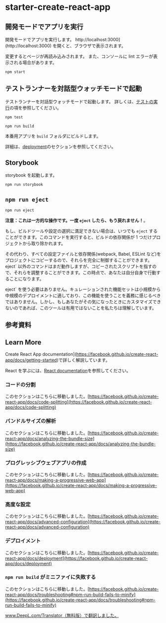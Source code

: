 # starter-create-react-app

## 開発モードでアプリを実行

開発モードでアプリを実行します。
http://localhost:3000](http://localhost:3000) を開くと、ブラウザで表示されます。

変更するとページが再読み込みされます。
また、コンソールに lint エラーが表示される場合があります。

```bash
npm start
```

## テストランナーを対話型ウォッチモードで起動

テストランナーを対話型ウォッチモードで起動します。
詳しくは、[テストの実行](https://facebook.github.io/create-react-app/docs/running-tests)の項を参照してください。

```bash
npm test
```

```bash
npm run build
```

本番用アプリを `build` フォルダにビルドします。

詳細は、[deployment](https://facebook.github.io/create-react-app/docs/deployment)のセクションを参照してください。

## Storybook

storybook を起動します。

```bash
npm run storybook
```

## `npm run eject`

```bash
npm run eject
```

**注意：これは一方的な操作です。一度 `eject` したら、もう戻れません！**。

もし、ビルドツールや設定の選択に満足できない場合は、いつでも `eject` することができます。このコマンドを実行すると、ビルドの依存関係が 1 つだけプロジェクトから取り除かれます。

その代わり、すべての設定ファイルと依存関係(webpack, Babel, ESLint など)をプロジェクトにコピーするので、それらを完全に制御することができます。eject` 以外のコマンドはまだ動作しますが、コピーされたスクリプトを指すので、それらを調整することができます。この時点で、あなたは自分自身で行動することになります。

eject` を使う必要はありません。キュレーションされた機能セットは小規模から中規模のデプロイメントに適しており、この機能を使うことを義務に感じるべきではありません。しかし、もしあなたがその気になったときにカスタマイズできないのであれば、このツールは有用ではないことを私たちは理解しています。

## 参考資料

## Learn More

Create React App documentation](https://facebook.github.io/create-react-app/docs/getting-started)で詳しく解説しています。

React を学ぶには、[React documentation](https://reactjs.org/)を参照してください。

### コードの分割

このセクションはこちらに移動しました。[https://facebook.github.io/create-react-app/docs/code-splitting](https://facebook.github.io/create-react-app/docs/code-splitting)

### バンドルサイズの解析

このセクションはこちらに移動しました。[https://facebook.github.io/create-react-app/docs/analyzing-the-bundle-size](https://facebook.github.io/create-react-app/docs/analyzing-the-bundle-size)

### プログレッシブウェブアプリの作成

このセクションはこちらに移動しました。[https://facebook.github.io/create-react-app/docs/making-a-progressive-web-app](https://facebook.github.io/create-react-app/docs/making-a-progressive-web-app)

### 高度な設定

このセクションはこちらに移動しました。[https://facebook.github.io/create-react-app/docs/advanced-configuration](https://facebook.github.io/create-react-app/docs/advanced-configuration)

### デプロイメント

このセクションはこちらに移動しました。[https://facebook.github.io/create-react-app/docs/deployment](https://facebook.github.io/create-react-app/docs/deployment)

### `npm run build` がミニファイに失敗する

このセクションはこちらに移動しました。[https://facebook.github.io/create-react-app/docs/troubleshooting#npm-run-build-fails-to-minify](https://facebook.github.io/create-react-app/docs/troubleshooting#npm-run-build-fails-to-minify)

www.DeepL.com/Translator（無料版）で翻訳しました。
